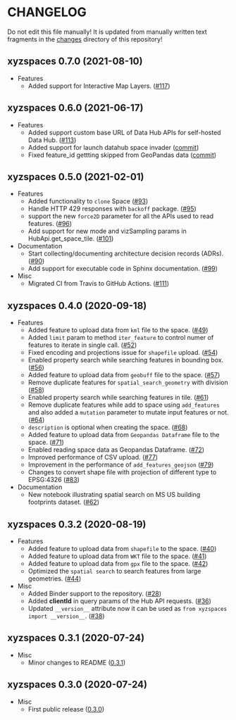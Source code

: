 # CHANGELOG

Do not edit this file manually! It is updated from manually written text fragments
in the [changes](https://github.com/heremaps/xyz-spaces-python/tree/master/changes)
directory of this repository!

## xyzspaces 0.7.0 (2021-08-10)

- Features
  - Added support for Interactive Map Layers.
    ([#117](https://github.com/heremaps/xyz-spaces-python/pull/117))

## xyzspaces 0.6.0 (2021-06-17)

- Features
  - Added support custom base URL of Data Hub APIs for self-hosted Data Hub.
    ([#113](https://github.com/heremaps/xyz-spaces-python/pull/113))
  - Added support for launch datahub space invader
    ([commit](https://github.com/heremaps/xyz-spaces-python/commit/6863eb479355ce659a2cab3c8aa5442868c3070e))
  - Fixed feature_id gettting skipped from GeoPandas data
    ([commit](https://github.com/heremaps/xyz-spaces-python/commit/52117691084c41e5aea27ae77a69a91148d178c3))

## xyzspaces 0.5.0 (2021-02-01)

- Features
  - Added functionality to `clone` Space
    ([#93](https://github.com/heremaps/xyz-spaces-python/pull/93))
  - Handle HTTP 429 responses with `backoff` package.
    ([#95](https://github.com/heremaps/xyz-spaces-python/pull/95))
  - support the new `force2D` parameter for all the APIs used to read features.
    ([#96](https://github.com/heremaps/xyz-spaces-python/pull/96))
  - Add support for new mode and vizSampling params in HubApi.get_space_tile.
    ([#101](https://github.com/heremaps/xyz-spaces-python/pull/101))
- Documentation
  - Start collecting/documenting architecture decision records (ADRs).
    ([#90](https://github.com/heremaps/xyz-spaces-python/pull/90))
  - Add support for executable code in Sphinx documentation.
    ([#99](https://github.com/heremaps/xyz-spaces-python/pull/99))
- Misc
  - Migrated CI from Travis to GitHub Actions.
    ([#111](https://github.com/heremaps/xyz-spaces-python/pull/111))

## xyzspaces 0.4.0 (2020-09-18)

- Features
  - Added feature to upload data from `kml` file to the space.
    ([#49](https://github.com/heremaps/xyz-spaces-python/pull/49))
  - Added `limit` param to method `iter_feature` to control numer of features to
    iterate in single call.
    ([#52](https://github.com/heremaps/xyz-spaces-python/pull/52))
  - Fixed encoding and projections issue for `shapefile` upload.
    ([#54](https://github.com/heremaps/xyz-spaces-python/pull/54))
  - Enabled property search while searching features in bounding box.
    ([#56](https://github.com/heremaps/xyz-spaces-python/pull/56))
  - Added feature to upload data from `geobuff` file to the space.
    ([#57](https://github.com/heremaps/xyz-spaces-python/pull/57))
  - Remove duplicate features for `spatial_search_geometry` with division
    ([#58](https://github.com/heremaps/xyz-spaces-python/pull/58))
  - Enabled property search while searching features in tile.
    ([#61](https://github.com/heremaps/xyz-spaces-python/pull/61))
  - Remove duplicate features while add to space using `add_features` and also
    added a `mutation` parameter to mutate input features or not.
    ([#64](https://github.com/heremaps/xyz-spaces-python/pull/64))
  - `description` is optional when creating the space.
    ([#68](https://github.com/heremaps/xyz-spaces-python/pull/68))
  - Added feature to upload data from `Geopandas Dataframe` file to the space.
    ([#71](https://github.com/heremaps/xyz-spaces-python/pull/71))
  - Enabled reading space data as Geopandas Dataframe.
    ([#72](https://github.com/heremaps/xyz-spaces-python/pull/72))
  - Improved performance of CSV upload.
    ([#77](https://github.com/heremaps/xyz-spaces-python/pull/77))
  - Improvement in the performance of `add_features_geojson`
    ([#79](https://github.com/heremaps/xyz-spaces-python/pull/79))
  - Changes to convert shape file with projection of different type to EPSG:4326
    ([#83](https://github.com/heremaps/xyz-spaces-python/pull/83))
- Documentation
  - New notebook illustrating spatial search on MS US building footprints dataset.
    ([#62](https://github.com/heremaps/xyz-spaces-python/pull/62))

## xyzspaces 0.3.2 (2020-08-19)

- Features
  - Added feature to upload data from `shapefile` to the space.
    ([#40](https://github.com/heremaps/xyz-spaces-python/pull/40))
  - Added feature to upload data from `WKT` file to the space.
    ([#41](https://github.com/heremaps/xyz-spaces-python/pull/41))
  - Added feature to upload data from `gpx` file to the space.
    ([#42](https://github.com/heremaps/xyz-spaces-python/pull/42))
  - Optimized the `spatial search` to search features from large geometries.
    ([#44](https://github.com/heremaps/xyz-spaces-python/pull/44))
- Misc
  - Added Binder support to the repository.
    ([#28](https://github.com/heremaps/xyz-spaces-python/pull/28))
  - Added **clientId** in query params of the Hub API requests.
    ([#36](https://github.com/heremaps/xyz-spaces-python/pull/36))
  - Updated `__version__` attribute now it can be used as `from xyzspaces import
    __version__`.
    ([#38](https://github.com/heremaps/xyz-spaces-python/pull/38))

## xyzspaces 0.3.1 (2020-07-24)

- Misc
  - Minor changes to README
    ([0.3.1](https://github.com/heremaps/xyz-spaces-python/releases/tag/0.3.1))
    
## xyzspaces 0.3.0 (2020-07-24)

- Misc
  - First public release
    ([0.3.0](https://github.com/heremaps/xyz-spaces-python/releases/tag/0.3))
